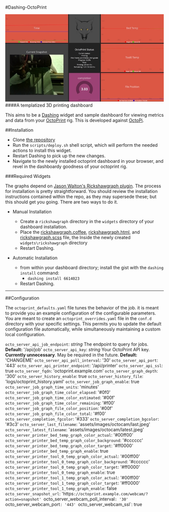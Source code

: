 #Dashing-OctoPrint

![OctoPrint Dashboard Snapshot](skitch.jpg)
####A templatized 3D printing dashboard

This aims to be a [Dashing](http://shopify.github.io/dashing/#overview) widget and sample dashboard for viewing metrics and data from your [OctoPrint](http://octoprint.org) rig. This is developed against [OctoPi](https://github.com/guysoft/OctoPi).

##Installation

-	Clone [the repository](https://github.com/wolfspyre/dashing-octoprint)
-	Run the `scripts/deploy.sh` shell script, which will perform the needed actions to install this widget.
-	Restart Dashing to pick up the new changes.
-	Navigate to the newly installed octoprint dashboard in your browser, and revel in the dashboardy goodness of your octoprint rig.

###Required Widgets

The graphs depend on [Jason Walton's Rickshawgraph plugin](https://gist.github.com/jwalton/6614023). The process for installation is pretty straightforward. You should review the installation instructions contained within the repo, as they may supersede these; but this should get you going. There are two ways to do it.

-	Manual Installation

	-	Create a `rickshawgraph` directory in the `widgets` directory of your dashboard installation.
	-	Place the [rickshawgraph.coffee](https://gist.github.com/jwalton/6614023/raw/07c3a382845fbc27e0523d7f2de43e43e0904c4b/rickshawgraph.coffee), [rickshawgraph.html](https://gist.github.com/jwalton/6614023/raw/da626313b868c685e515db19bfd98c68db13d649/rickshawgraph.html), and [rickshawgraph.scss](https://gist.github.com/jwalton/6614023/raw/8d1fbd74b4915b3b96b899b7c723cf078cf53fc9/rickshawgraph.scss) file, the Inside the newly created `widgets\rickshawgraph` directory
	-	Restart Dashing.

-	Automatic Installation

	-	from within your dashboard directory; install the gist with the `dashing install` command:
		-	`dashing install 6614023`
	-	Restart Dashing.

---

##Configuration

The `octoprint_defaults.yaml` file tunes the behavior of the job. it is meant to provide you an example configuration of the configurable parameters. You are meant to create an `octoprint_overrides.yaml` file in the `conf.d` directory with your specific settings. This permits you to update the default configuration file automatically, while simultaneously maintaining a custom local configuration.

`octo_server_api_job_endpoint`: *string* The endpoint to query for jobs. **Default:** '/api/job'
`octo_server_api_key`: *string* Your OctoPrint API key. **Currently unnecessary**. May be required in the future. **Default:** 'CHANGEME'
`octo_server_api_poll_interval`: '30'
`octo_server_api_port`: '443'
`octo_server_api_printer_endpoint`: '/api/printer'
`octo_server_api_ssl`: true
`octo_server_fqdn`: 'octoprint.example.com'
`octo_server_graph_depth`: '300'
`octo_server_history_enable`: true
`octo_server_history_file`: 'logs/octoprint_history.yaml'
`octo_server_job_graph_enable`: true
`octo_server_job_graph_time_units`: 'minutes'
`octo_server_job_graph_time_color_elapsed`: '#0f0'
`octo_server_job_graph_time_color_estimated`: '#00f'
`octo_server_job_graph_time_color_remaining`: '#f00'
`octo_server_job_graph_file_color_position`: '#00f'
`octo_server_job_graph_file_color_total`: '#f00'
`octo_server_completion_fgcolor`: '#333'
`octo_server_completion_bgcolor`: '#3c3'
`octo_server_last_filename`: 'assets/images/octocam/last.jpeg'
`octo_server_latest_filename`: 'assets/images/octocam/latest.jpeg'
`octo_server_printer_bed_temp_graph_color_actual`: '#00ff00'
`octo_server_printer_bed_temp_graph_color_background`: '#cccccc'
`octo_server_printer_bed_temp_graph_color_target`: '#ff0000'
`octo_server_printer_bed_temp_graph_enable`: true
`octo_server_printer_tool_0_temp_graph_color_actual`: '#00ff00'
`octo_server_printer_tool_0_temp_graph_color_background`: '#cccccc'
`octo_server_printer_tool_0_temp_graph_color_target`: '#ff0000'
`octo_server_printer_tool_0_temp_graph_enable`: true
`octo_server_printer_tool_1_temp_graph_color_actual`: '#00ff00'
`octo_server_printer_tool_1_temp_graph_color_target`: '#ff0000'
`octo_server_printer_tool_1_temp_graph_enable`: false
`octo_server_snapshot_url`: 'https`://octoprint.example.com/webcam/?action=snapshot'
`octo_server_webcam_poll_interval`: '30'
`octo_server_webcam_port`: '443'
`octo_server_webcam_ssl`: true
